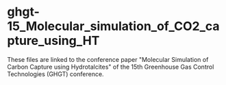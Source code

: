 # ghgt-15_Molecular_simulation_of_CO2_capture_using_HT
These files are linked to the conference paper "Molecular Simulation of Carbon Capture using Hydrotalcites" of the 15th Greenhouse Gas Control Technologies (GHGT) conference. 
